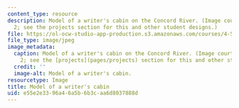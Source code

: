 ```yaml
---
content_type: resource
description: Model of a writer's cabin on the Concord River. (Image courtesy of Student
  2; see the projects section for this and other student designs.)
file: https://ol-ocw-studio-app-production.s3.amazonaws.com/courses/4-500-introduction-to-design-computing-fall-2008/e55e2e3396a46a5b6b3caa6d8037888d_4-500f08.jpg
file_type: image/jpeg
image_metadata:
  caption: Model of a writer's cabin on the Concord River. (Image courtesy of Student
    2; see the [projects](pages/projects) section for this and other student designs.)
  credit: ''
  image-alt: Model of a writer's cabin.
resourcetype: Image
title: Model of a writer's cabin
uid: e55e2e33-96a4-6a5b-6b3c-aa6d8037888d
---
```

